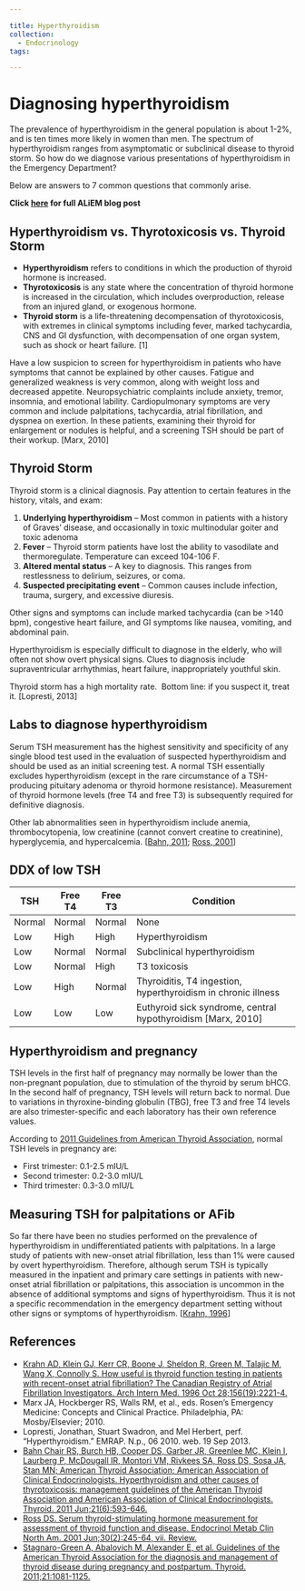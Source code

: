 ```yaml
---

title: Hyperthyroidism
collection:
  - Endocrinology
tags:

---
```


# Diagnosing hyperthyroidism

The prevalence of hyperthyroidism in the general population is about 1-2%, and is ten times more likely in women than men. The spectrum of hyperthyroidism ranges from asymptomatic or subclinical disease to thyroid storm. So how do we diagnose various presentations of hyperthyroidism in the Emergency Department? 

Below are answers to 7 common questions that commonly arise.

**Click [here](http://academiclifeinem.com/diagnosing-hyperthyroidism/) for full ALiEM blog post**

## Hyperthyroidism vs. Thyrotoxicosis vs. Thyroid Storm

-   **Hyperthyroidism** refers to conditions in which the production of thyroid hormone is increased.
-   **Thyrotoxicosis** is any state where the concentration of thyroid hormone is increased in the circulation, which includes overproduction, release from an injured gland, or exogenous hormone.
-   **Thyroid storm** is a life-threatening decompensation of thyrotoxicosis, with extremes in clinical symptoms including fever, marked tachycardia, CNS and GI dysfunction, with decompensation of one organ system, such as shock or heart failure. [1]

Have a low suspicion to screen for hyperthyroidism in patients who have symptoms that cannot be explained by other causes. Fatigue and generalized weakness is very common, along with weight loss and decreased appetite. Neuropsychiatric complaints include anxiety, tremor, insomnia, and emotional lability. Cardiopulmonary symptoms are very common and include palpitations, tachycardia, atrial fibrillation, and dyspnea on exertion. In these patients, examining their thyroid for enlargement or nodules is helpful, and a screening TSH should be part of their workup. [Marx, 2010]

## Thyroid Storm

Thyroid storm is a clinical diagnosis. Pay attention to certain features in the history, vitals, and exam: 

1.  **Underlying hyperthyroidism** – Most common in patients with a history of Graves’ disease, and occasionally in toxic multinodular goiter and toxic adenoma
2.  **Fever** – Thyroid storm patients have lost the ability to vasodilate and thermoregulate. Temperature can exceed 104-106 F.
3.  **Altered mental status** – A key to diagnosis. This ranges from restlessness to delirium, seizures, or coma.
4.  **Suspected precipitating event** – Common causes include infection, trauma, surgery, and excessive diuresis.

Other signs and symptoms can include marked tachycardia (can be &gt;140 bpm), congestive heart failure, and GI symptoms like nausea, vomiting, and abdominal pain.

Hyperthyroidism is especially difficult to diagnose in the elderly, who will often not show overt physical signs. Clues to diagnosis include supraventricular arrhythmias, heart failure, inappropriately youthful skin.

Thyroid storm has a high mortality rate.  Bottom line: if you suspect it, treat it. [Lopresti, 2013]

## Labs to diagnose hyperthyroidism

Serum TSH measurement has the highest sensitivity and specificity of any single blood test used in the evaluation of suspected hyperthyroidism and should be used as an initial screening test. A normal TSH essentially excludes hyperthyroidism (except in the rare circumstance of a TSH-producing pituitary adenoma or thyroid hormone resistance). Measurement of thyroid hormone levels (free T4 and free T3) is subsequently required for definitive diagnosis. 

Other lab abnormalities seen in hyperthyroidism include anemia, thrombocytopenia, low creatinine (cannot convert creatine to creatinine), hyperglycemia, and hypercalcemia. \[[Bahn, 2011](http://www.ncbi.nlm.nih.gov/pubmed/21510801); [Ross, 2001](http://www.ncbi.nlm.nih.gov/pubmed/?term=11444162)\]

## DDX of low TSH

| **TSH** | **Free T4** | **Free T3** | **Condition**                                                                                                                                      |
|---------|-------------|-------------|----------------------------------------------------------------------------------------------------------------------------------------------------|
| Normal  | Normal      | Normal      | None                                                                                                                                               |
| Low     | High        | High        | Hyperthyroidism                                                                                                                                    |
| Low     | Normal      | Normal      | Subclinical hyperthyroidism                                                                                                                        |
| Low     | Normal      | High        | T3 toxicosis                                                                                                                                       |
| Low     | High        | Normal      | Thyroiditis, T4 ingestion, hyperthyroidism in chronic illness                                                                                      |
| Low     | Low         | Low         | Euthyroid sick syndrome, central hypothyroidism \[<span class="aglmd-moreinfo ui-moreinfo" data-iid="53aa254cd35d3ae92e0049ce">Marx, 2010</span>\] |

## Hyperthyroidism and pregnancy

TSH levels in the first half of pregnancy may normally be lower than the non-pregnant population, due to stimulation of the thyroid by serum bHCG. In the second half of pregnancy, TSH levels will return back to normal. Due to variations in thyroxine-binding globulin (TBG), free T3 and free T4 levels are also trimester-specific and each laboratory has their own reference values.

According to [2011 Guidelines from American Thyroid Association](http://www.ncbi.nlm.nih.gov/pubmed/?term=21787128), normal TSH levels in pregnancy are:

-   First trimester: 0.1-2.5 mIU/L
-   Second trimester: 0.2-3.0 mIU/L
-   Third trimester: 0.3-3.0 mIU/L 

## Measuring TSH for palpitations or AFib 

So far there have been no studies performed on the prevalence of hyperthyroidism in undifferentiated patients with palpitations. In a large study of patients with new-onset atrial fibrillation, less than 1% were caused by overt hyperthyroidism. Therefore, although serum TSH is typically measured in the inpatient and primary care settings in patients with new-onset atrial fibrillation or palpitations, this association is uncommon in the absence of additional symptoms and signs of hyperthyroidism. Thus it is not a specific recommendation in the emergency department setting without other signs or symptoms of hyperthyroidism. \[[Krahn, 1996](http://www.ncbi.nlm.nih.gov/pubmed/?term=8885821)\]

## References

-   [Krahn AD, Klein GJ, Kerr CR, Boone J, Sheldon R, Green M, Talajic M, Wang X, Connolly S. How useful is thyroid function testing in patients with recent-onset atrial fibrillation? The Canadian Registry of Atrial Fibrillation Investigators. Arch Intern Med. 1996 Oct 28;156(19):2221-4.](http://www.ncbi.nlm.nih.gov/pubmed/?term=8885821)
-   Marx JA, Hockberger RS, Walls RM, et al., eds. Rosen’s Emergency Medicine: Concepts and Clinical Practice. Philadelphia, PA: Mosby/Elsevier; 2010.
-   Lopresti, Jonathan, Stuart Swadron, and Mel Herbert, perf. “Hyperthyroidism.” EMRAP. N.p., 06 2010. web. 19 Sep 2013.
-   [Bahn Chair RS, Burch HB, Cooper DS, Garber JR, Greenlee MC, Klein I, Laurberg P, McDougall IR, Montori VM, Rivkees SA, Ross DS, Sosa JA, Stan MN; American Thyroid Association; American Association of Clinical Endocrinologists. Hyperthyroidism and other causes of thyrotoxicosis: management guidelines of the American Thyroid Association and American Association of Clinical Endocrinologists. Thyroid. 2011 Jun;21(6):593-646.](http://www.ncbi.nlm.nih.gov/pubmed/21510801)
-   [Ross DS. Serum thyroid-stimulating hormone measurement for assessment of thyroid function and disease. Endocrinol Metab Clin North Am. 2001 Jun;30(2):245-64, vii. Review.](http://www.ncbi.nlm.nih.gov/pubmed/?term=11444162)
-   [Stagnaro-Green A, Abalovich M, Alexander E, et al. Guidelines of the American Thyroid Association for the diagnosis and management of thyroid disease during pregnancy and postpartum. Thyroid. 2011;21:1081-1125.](http://www.ncbi.nlm.nih.gov/pubmed/?term=21787128)
